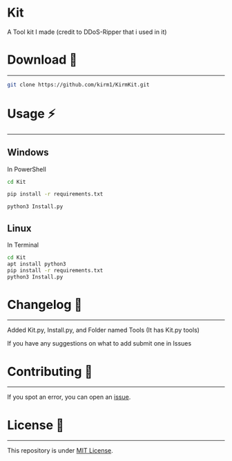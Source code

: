 # Kit

A Tool kit I made (credit to DDoS-Ripper that i used in it)

# Download 📡
----------

```bash
git clone https://github.com/kirm1/KirmKit.git
```
# Usage ⚡
----------

Windows
----------

In PowerShell
```bash
cd Kit
```

```bash
pip install -r requirements.txt
```
```bash
python3 Install.py
```
Linux
--------

In Terminal
```bash
cd Kit
apt install python3
pip install -r requirements.txt
python3 Install.py
```

# Changelog 📌
-------

Added Kit.py, Install.py, and Folder named Tools (It has Kit.py tools)

If you have any suggestions on what to add submit one in Issues


# Contributing 🤝
------

If you spot an error, you can open an [issue](https://github.com/kirm1/collections/issues).

# License 📝
-------

This repository is under [MIT License](https://github.com/kirm1/collections/blob/main/LICENSE).  

